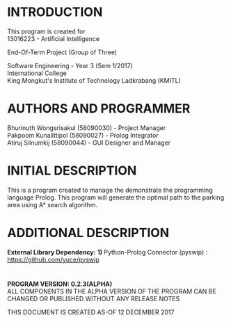 # INTRODUCTION

  This program is created for <br>
  13016223 - Artificial Intelligence<br>
  
  End-Of-Term Project (Group of Three)<br>

  Software Engineering - Year 3 (Sem 1/2017)<br>
  International College<br>
  King Mongkut's Institute of Technology Ladkrabang (KMITL)<br>

# AUTHORS AND PROGRAMMER

  Bhurinuth Wongsrisakul (58090030) - Project Manager  <br>
  Pakpoom Kunalittipol (58090027) - Prolog Integrator <br>
  Atiruj Silnumkij (58090044) - GUI Designer and Manager <br>


# INITIAL DESCRIPTION

  This is a program created to manage the demonstrate the programming language Prolog.
  This program will generate the optimal path to the parking area using A* search algorithm.

# ADDITIONAL DESCRIPTION

  **External Library Dependency:**
  **1)** Python-Prolog Connector (pyswip) : https://github.com/yuce/pyswip

# 
**PROGRAM VERSION: 0.2.3(ALPHA)<br>**
ALL COMPONENTS IN THE ALPHA VERSION OF THE PROGRAM CAN BE CHANGED OR PUBLISHED WITHOUT ANY RELEASE NOTES<br>

THIS DOCUMENT IS CREATED AS-OF 12 DECEMBER 2017<br>
